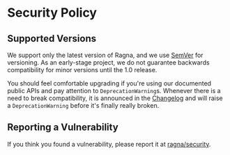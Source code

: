 # Security Policy

## Supported Versions

We support only the latest version of Ragna, and we use [SemVer](https://semver.org/)
for versioning. As an early-stage project, we do not guarantee backwards compatibility
for minor versions until the 1.0 release.

You should feel comfortable upgrading if you're using our documented public APIs and pay
attention to `DeprecationWarning`s. Whenever there is a need to break compatibility, it
is announced in the [Changelog](docs/references/changelog.md) and will raise a
`DeprecationWarning` before it's finally really broken.

## Reporting a Vulnerability

If you think you found a vulnerability, please report it at
[ragna/security](https://github.com/Quansight/ragna/security).
